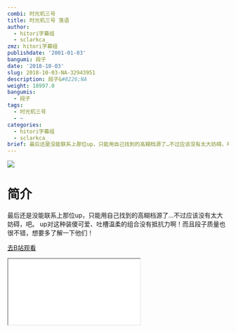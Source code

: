 ```yaml
---
combi: 时光机三号
title: 时光机三号 落语
author:
  - hitori字幕组
  - sclarkca_
zmz: hitori字幕组
publishdate: '2001-01-03'
bangumi: 段子
date: '2018-10-03'
slug: 2018-10-03-NA-32943951
description: 段子&#8226;NA
weight: 18997.0
bangumis:
  - 段子
tags:
  - 时光机三号
  - ~
categories:
  - hitori字幕组
  - sclarkca_
brief: 最后还是没能联系上那位up，只能用自己找到的高糊档源了…不过应该没有太大妨碍，吧。 up对这种装傻可爱、吐槽温柔的组合没有抵抗力啊！而且段子质量也很不错，想要多了解一下他们！
---
```

![](https://i.imgur.com/INvQNIM.jpg)
# 简介  
最后还是没能联系上那位up，只能用自己找到的高糊档源了…不过应该没有太大妨碍，吧。
up对这种装傻可爱、吐槽温柔的组合没有抵抗力啊！而且段子质量也很不错，想要多了解一下他们！  

[去B站观看](https://www.bilibili.com/video/av32943951/)
<div class ="resp-container"><iframe class="testiframe" src="//player.bilibili.com/player.html?aid=32943951"", scrolling="no", allowfullscreen="true" > </iframe></div> 
